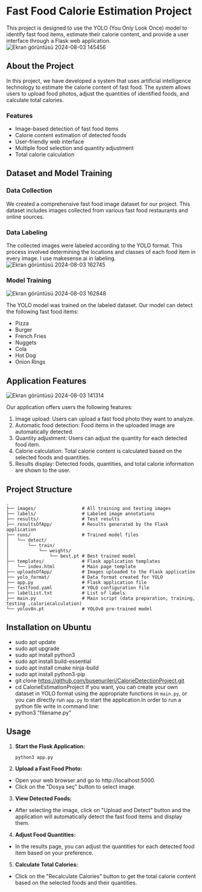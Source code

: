 # Fast Food Calorie Estimation Project

This project is designed to use the YOLO (You Only Look Once) model to identify fast food items, estimate their calorie content, and provide a user interface through a Flask web application.
![Ekran görüntüsü 2024-08-03 145456](https://github.com/user-attachments/assets/35bd2ab0-209d-463f-a7d2-80535a3ba532)


## About the Project

In this project, we have developed a system that uses artificial intelligence technology to estimate the calorie content of fast food. The system allows users to upload food photos, adjust the quantities of identified foods, and calculate total calories.

### Features

- Image-based detection of fast food items
- Calorie content estimation of detected foods
- User-friendly web interface
- Multiple food selection and quantity adjustment
- Total calorie calculation

## Dataset and Model Training


### Data Collection
We created a comprehensive fast food image dataset for our project. This dataset includes images collected from various fast food restaurants and online sources.


### Data Labeling
The collected images were labeled according to the YOLO format. This process involved determining the locations and classes of each food item in every image.
I use makesense.ai in labeling.
![Ekran görüntüsü 2024-08-03 162745](https://github.com/user-attachments/assets/73fe01ec-d16c-4bae-94c0-13e9e929fd1f)


### Model Training
![Ekran görüntüsü 2024-08-03 162848](https://github.com/user-attachments/assets/8620a8d4-4e9c-4292-b8e4-f906c45dc8ea)

The YOLO model was trained on the labeled dataset. Our model can detect the following fast food items:
- Pizza
- Burger
- French Fries
- Nuggets
- Cola
- Hot Dog
- Onion Rings

## Application Features

![Ekran görüntüsü 2024-08-03 141314](https://github.com/user-attachments/assets/94da7bf3-307b-435a-8634-0b5c3e6f8b2a)


Our application offers users the following features:
1. Image upload: Users can upload a fast food photo they want to analyze.
2. Automatic food detection: Food items in the uploaded image are automatically detected.
3. Quantity adjustment: Users can adjust the quantity for each detected food item.
4. Calorie calculation: Total calorie content is calculated based on the selected foods and quantities.
5. Results display: Detected foods, quantities, and total calorie information are shown to the user.

## Project Structure

```
.
├── images/                 # All training and testing images
├── labels/                 # Labeled image annotations
├── results/                # Test results
├── resultsOfApp/           # Results generated by the Flask application
├── runs/                   # Trained model files
│   └── detect/
│       └── train/
│           └── weights/
│               └── best.pt # Best trained model
├── templates/              # Flask application templates
│   └── index.html          # Main page template
├── uploadsOfApp/           # Images uploaded to the Flask application
├── yolo_format/            # Data format created for YOLO
├── app.py                  # Flask application file
├── fastfood.yaml           # YOLO configuration file
├── labelList.txt           # List of labels
├── main.py                 # Main script (data preparation, training, testing ,caloriecalculation)
└── yolov8n.pt              # YOLOv8 pre-trained model
```



## Installation on Ubuntu

- sudo apt update
- sudo apt upgrade
- sudo apt install python3
- sudo apt install build-essential
- sudo apt install cmake ninja-build
- sudo apt install python3-pip
- git clone https://github.com/busenurileri/CalorieDetectionProject.git
- cd CalorieEstimationProject
If you want, you can create your own dataset in YOLO format using the appropriate functions in `main.py`, or you can directly run `app.py` to start the application.In order to run a python file write in command line:
- python3 "filename.py"

## Usage

1. **Start the Flask Application:**
   ```sh
   python3 app.py

2. **Upload a Fast Food Photo:**

- Open your web browser and go to http://localhost:5000.
- Click on the "Dosya seç" button to select image.

3. **View Detected Foods:**

- After selecting the image, click on "Upload and Detect" button and the application will automatically detect the fast food items and display them.  

4. **Adjust Food Quantities:**

- In the results page, you can adjust the quantities for each detected food item based on your preference.

5. **Calculate Total Calories:**

- Click on the "Recalculate Calories" button to get the total calorie content based on the selected foods and their quantities.

